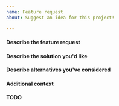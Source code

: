 ```yaml
---
name: Feature request
about: Suggest an idea for this project!

---
```


#### Describe the feature request
<!-- A clear and concise description of what the problem is. Ex. I'm always frustrated when [...] -->

#### Describe the solution you'd like
<!-- A clear and concise description of what you want to happen. -->

#### Describe alternatives you've considered
<!-- A clear and concise description of any alternative solutions or features you've considered. -->

#### Additional context
<!-- Add any other context or screenshots about the feature request here. -->

#### TODO
<!-- Add todo's for all pending tasks during the lifetime of this FR -->